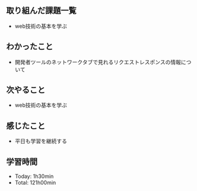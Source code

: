 ## 取り組んだ課題一覧
- web技術の基本を学ぶ

## わかったこと
- 開発者ツールのネットワークタブで見れるリクエストレスポンスの情報について

## 次やること
- web技術の基本を学ぶ

## 感じたこと
- 平日も学習を継続する

## 学習時間
- Today: 1h30min
- Total: 121h00min
